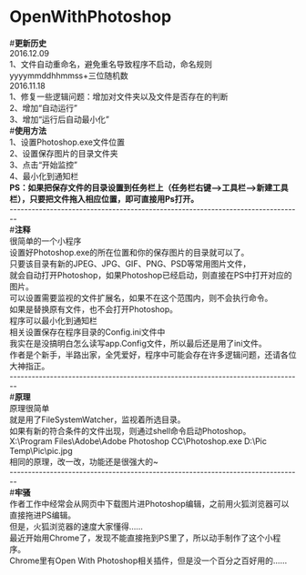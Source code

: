 # OpenWithPhotoshop
#<b>更新历史</b></br>
2016.12.09</br>
1、文件自动重命名，避免重名导致程序不启动，命名规则yyyymmddhhmmss+三位随机数</br>
2016.11.18</br>
1、修复一些逻辑问题：增加对文件夹以及文件是否存在的判断</br>
2、增加“自动运行”</br>
3、增加“运行后自动最小化”</br>
#<b>使用方法</b></br>
1、设置Photoshop.exe文件位置</br>
2、设置保存图片的目录文件夹</br>
3、点击“开始监控”</br>
4、最小化到通知栏</br>
<b>PS：如果把保存文件的目录设置到任务栏上（任务栏右键——>工具栏——>新建工具栏），只要把文件拖入相应位置，即可直接用Ps打开。</b></br>
--------------------------------------------------------------------------------</br>
#<b>注释</b></br>
很简单的一个小程序</br>
设置好Photoshop.exe的所在位置和你的保存图片的目录就可以了。</br>
只要该目录有新的JPEG、JPG、GIF、PNG、PSD等常用图片文件，</br>
就会自动打开Photoshop，如果Photoshop已经启动，则直接在PS中打开对应的图片。</br>
可以设置需要监视的文件扩展名，如果不在这个范围内，则不会执行命令。</br>
如果是替换原有文件，也不会打开Photoshop。</br>
程序可以最小化到通知栏</br>
相关设置保存在程序目录的Config.ini文件中</br>
我实在是没搞明白怎么读写app.Config文件，所以最后还是用了ini文件。</br>
作者是个新手，半路出家，全凭爱好，程序中可能会存在许多逻辑问题，还请各位大神指正。</br>
--------------------------------------------------------------------------------</br>
#<b>原理</b></br>
原理很简单</br>
就是用了FileSystemWatcher，监视着所选目录。</br>
如果有新的符合条件的文件出现，则通过shell命令启动Photoshop。</br>
X:\Program Files\Adobe\Adobe Photoshop CC\Photoshop.exe D:\Pic Temp\Pic\pic.jpg</br>
相同的原理，改一改，功能还是很强大的~</br>
--------------------------------------------------------------------------------</br>
#<b>牢骚</b></br>
作者工作中经常会从网页中下载图片进Photoshop编辑，之前用火狐浏览器可以直接拖进PS编辑。</br>
但是，火狐浏览器的速度大家懂得……</br>
最近开始用Chrome了，发现不能直接拖到PS里了，所以动手制作了这个小程序。</br>
Chrome里有Open With Photoshop相关插件，但是没一个百分之百好用的……
